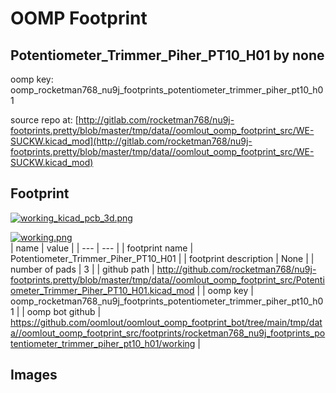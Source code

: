 # OOMP Footprint  
## Potentiometer_Trimmer_Piher_PT10_H01  by none  
  
oomp key: oomp_rocketman768_nu9j_footprints_potentiometer_trimmer_piher_pt10_h01  
  
source repo at: [http://gitlab.com/rocketman768/nu9j-footprints.pretty/blob/master/tmp/data//oomlout_oomp_footprint_src/WE-SUCKW.kicad_mod](http://gitlab.com/rocketman768/nu9j-footprints.pretty/blob/master/tmp/data//oomlout_oomp_footprint_src/WE-SUCKW.kicad_mod)  
## Footprint  
  
[![working_kicad_pcb_3d.png](working_kicad_pcb_3d_600.png)](working_kicad_pcb_3d.png)  
  
[![working.png](working_600.png)](working.png)  
| name | value | 
| --- | --- | 
| footprint name | Potentiometer_Trimmer_Piher_PT10_H01 | 
| footprint description | None | 
| number of pads | 3 | 
| github path | http://github.com/rocketman768/nu9j-footprints.pretty/blob/master/tmp/data//oomlout_oomp_footprint_src/Potentiometer_Trimmer_Piher_PT10_H01.kicad_mod | 
| oomp key | oomp_rocketman768_nu9j_footprints_potentiometer_trimmer_piher_pt10_h01 | 
| oomp bot github | https://github.com/oomlout/oomlout_oomp_footprint_bot/tree/main/tmp/data//oomlout_oomp_footprint_src/footprints/rocketman768_nu9j_footprints_potentiometer_trimmer_piher_pt10_h01/working | 
## Images  
